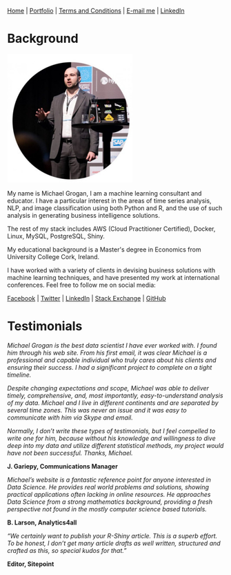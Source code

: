 [Home](https://mgcodesandstats.github.io/) |
[Portfolio](https://mgcodesandstats.github.io/portfolio/) |
[Terms and Conditions](https://mgcodesandstats.github.io/terms/) |
[E-mail me](mailto:contact@michaeljgrogan.com) |
[LinkedIn](https://www.linkedin.com/in/michaeljgrogan/)

# Background

![profile](resize-0251.jpg)

My name is Michael Grogan, I am a machine learning consultant and educator. I have a particular interest in the areas of time series analysis, NLP, and image classification using both Python and R, and the use of such analysis in generating business intelligence solutions.

The rest of my stack includes AWS (Cloud Practitioner Certified), Docker, Linux, MySQL, PostgreSQL, Shiny.

My educational background is a Master's degree in Economics from University College Cork, Ireland.

I have worked with a variety of clients in devising business solutions with machine learning techniques, and have presented my work at international conferences. Feel free to follow me on social media:

[Facebook](http://www.facebook.com/MGCodesandStats/) |
[Twitter](http://twitter.com/MGCodesandStats/) |
[LinkedIn](http://www.linkedin.com/in/michaeljgrogan/) |
[Stack Exchange](http://stats.stackexchange.com/users/137066/michael-grogan) |
[GitHub](http://github.com/mgcodesandstats)


# Testimonials

_Michael Grogan is the best data scientist I have ever worked with. I found him through his web site. From his first email, it was clear Michael is a professional and capable individual who truly cares about his clients and ensuring their success. I had a significant project to complete on a tight timeline._

_Despite changing expectations and scope, Michael was able to deliver timely, comprehensive, and, most importantly, easy-to-understand analysis of my data. Michael and I live in different continents and are separated by several time zones. This was never an issue and it was easy to communicate with him via Skype and email._

_Normally, I don’t write these types of testimonials, but I feel compelled to write one for him, because without his knowledge and willingness to dive deep into my data and utilize different statistical methods, my project would have not been successful. Thanks, Michael._

**J. Gariepy, Communications Manager**


_Michael’s website is a fantastic reference point for anyone interested in Data Science. He provides real world problems and solutions, showing practical applications often lacking in online resources. He approaches Data Science from a strong mathematics background, providing a fresh perspective not found in the mostly computer science based tutorials._

**B. Larson, Analytics4all**


_“We certainly want to publish your R-Shiny article. This is a superb effort. To be honest, I don’t get many article drafts as well written, structured and crafted as this, so special kudos for that.”_

**Editor, Sitepoint**
